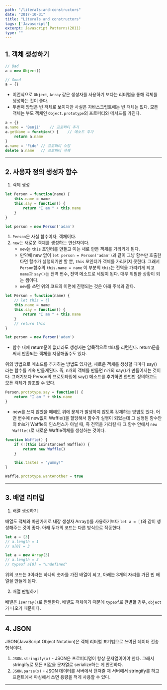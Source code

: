 ```yaml
---
path: "/literals-and-constructors"
date: "2017-10-31"
title: "Literals and constructors"
tags: ['Javascript']
excerpt: Javascript Patterns(2011)
type: ""
---
```


## 1. 객체 생성하기

```Javascript
// Bad
a = new Object()

// Good
a = {}
```

- 이런식으로 `Object`, `Array` 같은 생성자를 사용하기 보다는 리터럴을 통해 객체를 생성하는 것이 좋다.
- 두번째 방법은 빈 객체로 보이지만 사실은 자바스크립트에는 빈 객체는 없다. 모든 객체는 부모 객체인 `Object.prototype`의 프로퍼티와 메서드를 가진다.

```Javascript
a = {}
a.name = 'Benji'    // 프로퍼티 추가
a.getName = function() {    // 메소드 추가
    return a.name
}
a.name = 'Fido' // 프로퍼티 수정
delete a.name   // 프로퍼티 삭제
```

---

## 2. 사용자 정의 생성자 함수

1. 객체 생성

```Javascript
let Person = function(name) {
    this.name = name
    this.say = function() {
        return "I am " + this.name
    }
}

let person = new Person('adam')
```

1. `Person`은 사실 함수이자, 객체이다.
2. `new`는 새로운 객체를 생성하는 연산자이다.
    - `new`는 `this` 포인터를 만들고 이는 새로 만든 객체를 가리키게 된다.
    - 만약에 new 없이 `let person = Person('adam')`과 같이 그냥 함수만 호출한다면 함수가 실행되기만 할 뿐, `this` 포인터가 객체를 가리키지 못한다. 그래서 `Person`함수의 `this.name = name` 이 부분의 `this`는 전역을 가리키게 되고 `name`과 `say()`는 전역 변수, 전역 메소드로 세팅이 된다. 매우 위험한 상황이 되는 셈이다.
    - `new`를 쓰면 위의 코드의 이면에 진행되는 것은 아래 주석과 같다.

```Javascript
let Person = function(name) {
    // let this = {}
    this.name = name
    this.say = function() {
        return "I am " + this.name
    }
    // return this
}

let person = new Person('adam')
```

- 함수 내에 return문이 없더라도 생성자는 암묵적으로 this를 리턴한다. return문을 써서 반환되는 객체를 지정해줄수도 있다.

위의 방법으로 메소드를 추가하는 방법도 있지만, 새로운 객체를 생성할 때마다 say() 라는 함수를 계속 만들게된다. 즉, n개의 객체를 만들면 n개의 say()가 만들어지는 것이다. 그러기보다 Person의 프로토타입에 say() 메소드를 추가하면 한번만 정의하고도 모든 객체가 참조할 수 있다.

```Javascript
Person.prototype.say = function() {
    return "I am " + this.name
}
```

- new를 쓰지 않았을 때에도 위에 문제가 발생하지 않도록 강제하는 방법도 있다. 어떤 변수에 new없이 Waffle()을 할당해서 함수가 실행이 되었는데 그 실행된 함수안의 this가 Waffle의 인스턴스가 아닐 때, 즉 전역을 가리킬 때 그 함수 안에서 `new Waffle()`로 새로운 Waffle객체를 생성하는 것이다.

```Javascript
function Waffle() {
    if (!(this isinstanceof Waffle)) {
        return new Waffle()
    }

    this.tastes = "yummy!"
}

Waffle.prototype.wantAnother = true
```

---

## 3. 배열 리터럴

1. 배열 생성하기

배열도 객체와 마찬가지로 내장 생성자 Array()를 사용하기보다 `let a = []`와 같이 생성해주는 것이 좋다. 아래 두개의 코드는 다른 방식으로 작동한다.

```JavaScript
let a = [3]
// a.length = 1
// a[0] = 3

let a = new Array(3)
// a.length = 3
// typeof a[0] = "undefined"
```

위의 코드는 3이라는 하나의 숫자를 가진 배열이 되고, 아래는 3개의 자리를 가진 빈 배열을 만들게 된다.

2. 배열 판별하기

배열은 `isArray()`로 판별한다. 배열도 객체이기 때문에 `typeof`로 판별할 경우, `object`가 나오기 때문이다.

---

## 4. JSON

JSON(JavaScript Object Notation)은 객체 리터럴 표기법으로 쓰여진 데이터 전송 형식이다.

1. `JSON.stringify(x)` - JSON은 프로퍼티명이 항상 문자열이어야 한다. 그래서 stringify로 모든 키값을 문자열로 serialize하는 게 안전하다.
2. `JSON.parse(x)` - JSON 데이터를 서버에서 던져줄 때 서버에서 stringify를 하고 프런트에서 파싱해서 쓰면 용량을 적게 사용할 수 있다.


---
